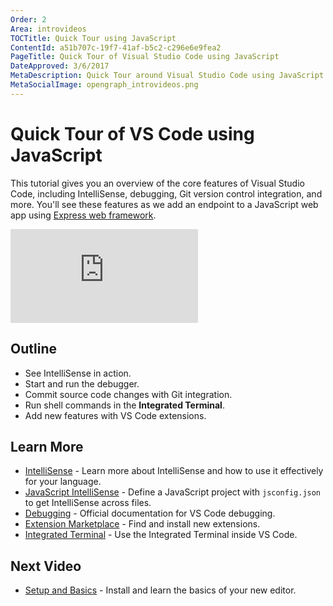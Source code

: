 ```yaml
---
Order: 2
Area: introvideos
TOCTitle: Quick Tour using JavaScript
ContentId: a51b707c-19f7-41af-b5c2-c296e6e9fea2
PageTitle: Quick Tour of Visual Studio Code using JavaScript
DateApproved: 3/6/2017
MetaDescription: Quick Tour around Visual Studio Code using JavaScript.
MetaSocialImage: opengraph_introvideos.png
---
```


# Quick Tour of VS Code using JavaScript

This tutorial gives you an overview of the core features of Visual Studio Code, including IntelliSense, debugging, Git version control integration, and more. You'll see these features as we add an endpoint to a JavaScript web app using [Express web framework](https://expressjs.com/). 

<iframe src="https://www.youtube.com/embed/pI1skOo2yjk?rel=0&amp;disablekb=0&amp;modestbranding=1&amp;showinfo=0" frameborder="0" allowfullscreen></iframe>

## Outline

* See IntelliSense in action. 
* Start and run the debugger.
* Commit source code changes with Git integration. 
* Run shell commands in the **Integrated Terminal**.
* Add new features with VS Code extensions. 

## Learn More

* [IntelliSense](/docs/editor/intellisense.md) - Learn more about IntelliSense and how to use it effectively for your language. 
* [JavaScript IntelliSense](/docs/languages/javascript.md#intellisense) - Define a JavaScript project with `jsconfig.json` to get IntelliSense across files.
* [Debugging](/docs/editor/debugging.md) - Official documentation for VS Code debugging.
* [Extension Marketplace](/docs/editor/extension-gallery.md) - Find and install new extensions. 
* [Integrated Terminal](/docs/editor/integrated-terminal.md) - Use the Integrated Terminal inside VS Code. 


## Next Video

* [Setup and Basics](/docs/introvideos/basics.md) - Install and learn the basics of your new editor.